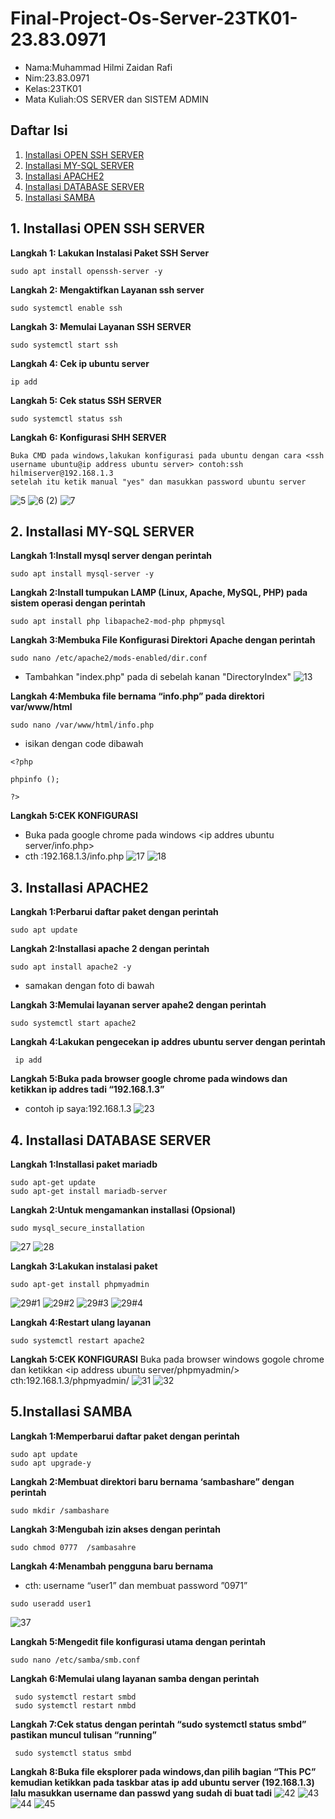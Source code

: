 # Final-Project-Os-Server-23TK01-23.83.0971
- Nama:Muhammad Hilmi Zaidan Rafi
- Nim:23.83.0971
- Kelas:23TK01
- Mata Kuliah:OS SERVER dan SISTEM ADMIN

## Daftar Isi
1. [Installasi OPEN SSH SERVER](#1.-Installasi-OPEN-SSH-SERVER)
2. [Installasi MY-SQL SERVER](#2.-Installasi-MY-SQL-SERVER)
3. [Installasi APACHE2](#3.-Installasi-APACHE2)
4. [Installasi DATABASE SERVER](#4.-Installasi-DATABASE-SERVER)
5. [Installasi SAMBA](#5.-Installasi-SAMBA)

## 1. Installasi OPEN SSH SERVER
**Langkah 1: Lakukan Instalasi Paket SSH Server**

```
sudo apt install openssh-server -y
```

**Langkah 2: Mengaktifkan Layanan ssh server**
```
sudo systemctl enable ssh
```

**Langkah 3: Memulai Layanan SSH SERVER**

```
sudo systemctl start ssh
```

**Langkah 4: Cek ip ubuntu server**
```
ip add
```

**Langkah 5: Cek status SSH SERVER**

```
sudo systemctl status ssh
```

**Langkah 6: Konfigurasi SHH SERVER**
```
Buka CMD pada windows,lakukan konfigurasi pada ubuntu dengan cara <ssh username ubuntu@ip address ubuntu server> contoh:ssh hilmiserver@192.168.1.3
setelah itu ketik manual "yes" dan masukkan password ubuntu server
```
![5](https://github.com/user-attachments/assets/51dbafd6-661b-449c-adf9-6561d4781bf0)
![6 (2)](https://github.com/user-attachments/assets/9d176305-0c51-4fc8-b00d-89b805bb0651)
![7](https://github.com/user-attachments/assets/483c98b2-4a57-4aee-91bd-d04f646325b0)

## 2. Installasi MY-SQL SERVER
 **Langkah 1:Install mysql server dengan perintah**
```
sudo apt install mysql-server -y
```

**Langkah 2:Install tumpukan LAMP (Linux, Apache, MySQL, PHP) pada sistem operasi dengan perintah**
```
sudo apt install php libapache2-mod-php phpmysql
```

**Langkah 3:Membuka File Konfigurasi Direktori Apache dengan perintah**
```
sudo nano /etc/apache2/mods-enabled/dir.conf
```
- Tambahkan "index.php" pada di sebelah kanan "DirectoryIndex"
![13](https://github.com/user-attachments/assets/bc71d80c-e143-4286-87f4-263067b5e662)

**Langkah 4:Membuka file bernama “info.php” pada direktori var/www/html**
```
sudo nano /var/www/html/info.php
```
- isikan dengan code dibawah
```
<?php

phpinfo ();

?>
```


**Langkah 5:CEK KONFIGURASI**
- Buka pada google chrome pada windows <ip addres ubuntu server/info.php>
- cth :192.168.1.3/info.php
![17](https://github.com/user-attachments/assets/09d78e4b-6473-4435-9994-f8efce33b653)
![18](https://github.com/user-attachments/assets/c7119923-5f59-4e86-bb2a-3f155b4154c8)

## 3. Installasi APACHE2
**Langkah 1:Perbarui daftar paket dengan perintah**
```
sudo apt update
```

**Langkah 2:Installasi apache 2 dengan perintah**
```
sudo apt install apache2 -y
```
- samakan dengan foto di bawah

**Langkah 3:Memulai layanan server apahe2 dengan perintah**
```
sudo systemctl start apache2
```
**Langkah 4:Lakukan pengecekan ip addres ubuntu server dengan perintah**
```
 ip add
```
**Langkah 5:Buka pada browser google chrome pada windows dan ketikkan ip addres tadi “192.168.1.3”**
- contoh ip saya:192.168.1.3
  ![23](https://github.com/user-attachments/assets/a90e2a6c-dd81-4b99-a381-a4eb3c1e3f4b)

## 4. Installasi DATABASE SERVER
**Langkah 1:Installasi paket mariadb**
```
sudo apt-get update
sudo apt-get install mariadb-server
```

**Langkah 2:Untuk mengamankan installasi (Opsional)**
```
sudo mysql_secure_installation
```
![27](https://github.com/user-attachments/assets/1bd2d90e-721f-44f1-8d72-2902ff0dfe91)
![28](https://github.com/user-attachments/assets/a80b0d07-67fb-4cf4-ae5d-f9da48b6f1ba)

**Langkah 3:Lakukan instalasi paket**
```
sudo apt-get install phpmyadmin
```
![29#1](https://github.com/user-attachments/assets/b299c071-eb17-4fe8-8a36-81b3bb77ec23)
![29#2](https://github.com/user-attachments/assets/1dd7b1e7-052e-45dc-b345-61eb2a212386)
![29#3](https://github.com/user-attachments/assets/e45213a0-5731-455c-a605-20769ac4fb1f)
![29#4](https://github.com/user-attachments/assets/f967ac4d-68df-4ed4-91c4-bd5b73c0ce3a)

**Langkah 4:Restart ulang layanan**
```
sudo systemctl restart apache2
```
**Langkah 5:CEK KONFIGURASI**
Buka pada browser windows gogole chrome dan ketikkan <ip address ubuntu server/phpmyadmin/> cth:192.168.1.3/phpmyadmin/ 
![31](https://github.com/user-attachments/assets/ada112e1-0200-4e5f-b030-0bc5d9e868d1)
![32](https://github.com/user-attachments/assets/932ebaa4-3402-4087-aebd-7b81b16857a9)

## 5.Installasi SAMBA
**Langkah 1:Memperbarui daftar paket dengan perintah**

```
sudo apt update
sudo apt upgrade-y
```
**Langkah 2:Membuat direktori baru bernama ‘sambashare” dengan perintah**

```
sudo mkdir /sambashare
```
**Langkah 3:Mengubah izin akses dengan perintah**
```
sudo chmod 0777  /sambasahre
```
**Langkah 4:Menambah pengguna baru bernama**
- cth: username “user1” dan membuat password ”0971”

```
sudo useradd user1
```
![37](https://github.com/user-attachments/assets/40b41835-c4da-4faf-9b41-617f146445ca)

**Langkah 5:Mengedit file konfigurasi utama dengan perintah**
```
sudo nano /etc/samba/smb.conf
```
**Langkah 6:Memulai ulang layanan samba dengan perintah**
```
 sudo systemctl restart smbd
 sudo systemctl restart nmbd
```
**Langkah 7:Cek status dengan perintah “sudo systemctl status smbd” pastikan muncul tulisan “running”**
```
 sudo systemctl status smbd
```
**Langkah 8:Buka file eksplorer pada windows,dan pilih bagian “This PC” kemudian ketikkan pada taskbar atas ip add ubuntu server (192.168.1.3) lalu masukkan username dan passwd yang sudah di buat tadi**
![42](https://github.com/user-attachments/assets/9b71d66b-6533-4b0f-86f0-dbbeeaa1df00)
![43](https://github.com/user-attachments/assets/219a9a55-760a-4ab2-bcfa-5f66ee2d82bb)
![44](https://github.com/user-attachments/assets/3a0d6387-ef5d-4d30-9947-e232c06e5ca0)
![45](https://github.com/user-attachments/assets/21821aaa-0bed-40bf-a471-31f1490aaf58)


